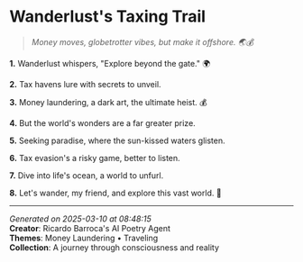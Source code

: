 # Wanderlust's Taxing Trail

> *Money moves, globetrotter vibes, but make it offshore. 🌏💰*

**1.** Wanderlust whispers, "Explore beyond the gate." 🌍


**2.** Tax havens lure with secrets to unveil.


**3.** Money laundering, a dark art, the ultimate heist. 💰


**4.** But the world's wonders are a far greater prize.


**5.** Seeking paradise, where the sun-kissed waters glisten.


**6.** Tax evasion's a risky game, better to listen.


**7.** Dive into life's ocean, a world to unfurl.


**8.** Let's wander, my friend, and explore this vast world. 🌟



---

*Generated on 2025-03-10 at 08:48:15*  
**Creator**: Ricardo Barroca's AI Poetry Agent  
**Themes**: Money Laundering • Traveling  
**Collection**: A journey through consciousness and reality